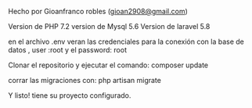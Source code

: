 Hecho por Gioanfranco robles (gioan2908@gmail.com)


Version de PHP 7.2
version de Mysql 5.6
Version de laravel 5.8 

en el archivo .env veran las credenciales para la conexión con la base de datos , user :root y el password: root

Clonar el repositorio y ejecutar el comando: composer update 

corrar las migraciones con: php artisan migrate

Y listo! tiene su proyecto configurado. 
